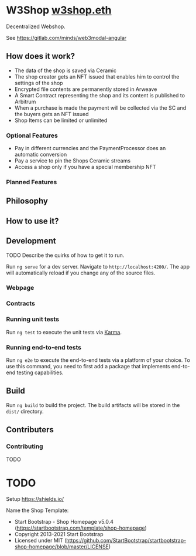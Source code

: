 # W3Shop [w3shop.eth](https://w3shop.eth.link)

Decentralized Webshop.

See https://gitlab.com/minds/web3modal-angular

## How does it work?

- The data of the shop is saved via Ceramic
- The shop creator gets an NFT issued that enables him to control the settings of the shop
- Encrypted file contents are permanently stored in Arweave
- A Smart Contract representing the shop and its content is published to Arbitrum
- When a purchase is made the payment will be collected via the SC and the buyers gets an NFT issued
- Shop Items can be limited or unlimited

### Optional Features

- Pay in different currencies and the PaymentProcessor does an automatic conversion
- Pay a service to pin the Shops Ceramic streams
- Access a shop only if you have a special membership NFT

### Planned Features

## Philosophy

## How to use it?


## Development

TODO Describe the quirks of how to get it to run.

Run `ng serve` for a dev server. Navigate to `http://localhost:4200/`. The app will automatically reload if you change any of the source files.

### Webpage

### Contracts

### Running unit tests

Run `ng test` to execute the unit tests via [Karma](https://karma-runner.github.io).

### Running end-to-end tests

Run `ng e2e` to execute the end-to-end tests via a platform of your choice. To use this command, you need to first add a package that implements end-to-end testing capabilities.

## Build

Run `ng build` to build the project. The build artifacts will be stored in the `dist/` directory.

## Contributers

### Contributing

TODO

# TODO

Setup https://shields.io/

Name the Shop Template:

* Start Bootstrap - Shop Homepage v5.0.4 (https://startbootstrap.com/template/shop-homepage)
* Copyright 2013-2021 Start Bootstrap
* Licensed under MIT (https://github.com/StartBootstrap/startbootstrap-shop-homepage/blob/master/LICENSE)